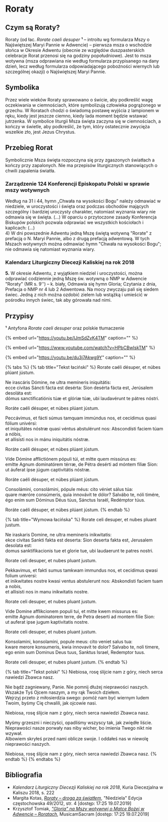 # Roraty

## Czym są Roraty?

Roraty \(od łac. _Rorate caeli desuper_ **¹** – introitu wg formularza Mszy o Najświętszej Maryi Pannie w Adwencie\) – pierwsza msza o wschodzie słońca w Okresie Adwentu \(obecnie ze względów duszpasterskich celebracje Rorat przenosi się na godziny popołudniowe\). Jest to msza wotywna \(msza odprawiana nie według formularza przypisanego na dany dzień, lecz według formularza odpowiadającego pobożności wiernych lub szczególnej okazji\) o Najświętszej Maryi Pannie.

## Symbolika

Przez wiele wieków Roraty sprawowano o świcie, aby podkreślić wagę oczekiwania w ciemnościach, które symbolizują człowieka pogrążonego w grzechu. W Roratach chodzi o świadomą postawę wyjścia z lampionem w ręku, kiedy jest jeszcze ciemno, kiedy lada moment będzie wstawać jutrzenka. W symbolice liturgii Msza święta zaczyna się w ciemnościach, a kończy w świetle, aby podkreślić, że tym, który ostatecznie zwycięża wszelkie zło, jest Jezus Chrystus.

## Przebieg Rorat

Symbolicznie Msza święta rozpoczyna się przy zgaszonych światłach a kończy przy zapalonych. Nie ma przepisów liturgicznych stanowiących o chwili zapalenia światła.

### **Zarządzenie 124 Konferencji Episkopatu Polski w sprawie mszy wotywnych**

Według na 31 i 44, hymn „Chwała na wysokości Bogu" należy odmawiać w niedziele, w uroczystości i święta oraz podczas obchodów mających szczególny i bardziej uroczysty charakter, natomiast wyznania wiary nie odmawia się w święta. \(...\) W oparciu o przytoczone zasady Konferencja Biskupów polskich pozwala odprawiać we wszystkich kościołach i kaplicach: \(...\)  
     4\) W dni powszednie Adwentu jedną Mszę świętą wotywną "Rorate" z prefacją o N. Maryi Pannie, albo z drugą prefacją adwentową. W tych Mszach wotywnych można odmawiać hymn "Chwała na wysokości Bogu"; nie odmawia się natomiast wyznania wiary.

### Kalendarz Liturgiczny Diecezji Kaliskiej na rok 2018

**5.** W okresie Adwentu, z wyjątkiem niedziel i uroczystości, można odprawiać codziennie jedną Mszę św. wotywną o NMP w Adwencie "Roraty" \(MR s. 9''\) – k. biały, Odmawia się hymn Gloria; Czytania z dnia, Prefacja o NMP nr 4 lub 2 Adwentowa. Na mocy zwyczaju pali się siedem świec. Jedną z nich można ozdobić zielem lub wstążką i umieścić w pośrodku innych świec, tak aby górowała nad nimi.

## Przypisy

**¹** Antyfona _Rorate caeli desuper_ oraz polskie tłumaczenie

{% embed url="https://youtu.be/IJmSdZvK4TM" caption="" %}

{% embed url="https://www.youtube.com/watch?v=HPbCBwIskTM" %}

{% embed url="https://youtu.be/du3j7Akwg9Y" caption="" %}

{% tabs %}
{% tab title="Tekst łaciński" %}
Rorate caéli désuper, et núbes plúant jústum.

Ne irascáris Dómine, ne ultra memíneris iniquitátis:  
ecce cívitas Sáncti fácta est desérta: Síon desérta fácta est, Jerúsalem desoláta est:  
dómus sanctificatiónis túæ et glóriæ túæ, ubi laudavérunt te pátres nóstri.

Roráte caéli désuper, et núbes plúant jústum.

Peccávimus, et fácti súmus tamquam immúndus nos, et cecídimus quasi fólium univérsi:  
et iniquitátes nóstræ quasi véntus abstulérunt nos: Abscondísti faciem túam a nóbis,  
et allisísti nos in mánu iniquitátis nóstræ.

Roráte caéli désuper, et núbes plúant jústum.

Víde Dómine afflictiónem pópuli túi, et mítte quem missúrus es:  
emítte Agnum dominatórem térræ, de Pétra desérti ad móntem fíliæ Síon:  
ut áuferat ípse júgum captivitátis nóstræ.

Roráte caéli désuper, et núbes plúant jústum.

Consolámini, consolámini, pópule méus: cito véniet sálus túa:  
quare mæróre consúmeris, quia innovávit te dólor? Salvábo te, nóli timére,  
égo enim sum Dóminus Déus túus, Sánctus Israël, Redémptor túus.

Roráte caéli désuper, et núbes plúant jústum.
{% endtab %}

{% tab title="Wymowa łacińska" %}
Rorate celi desuper, et nubes pluant justum.

Ne iraskaris Domine, ne ultra memineris inikwitatis:  
ekce civitas Sankti fakta est deserta: Sion deserta fakta est, Jerusalem desolata est:  
domus sanktifikacionis tue et glorie tue, ubi laudaerunt te patres nostri.

Rorate celi desuper, et nubes pluant justum.

Pekkavimus, et fakti sumus tamkwam immundus nos, et cecidimus qwasi folium universi:  
et inikwitates nostre kwasi ventus abstulerunt nos: Abskondisti faciem tuam a nobis,  
et allisisti nos in manu inikwitatis nostre.

Rorate celi desuper, et nubes pluant justum.

Vide Domine afflikcionem populi tui, et mitte kwem missurus es:  
emitte Agnum dominatorem terre, de Petra deserti ad montem filie Sion:  
ut auferat ipse jugum kaptivitatis nostre.

Rorate celi desuper, et nubes pluant justum.

Konsolamini, konsolamini, popule meus: cito veniet salus tua:  
kware merore konsumeris, kwia innovavit te dolor? Salvabo te, noli timere,  
ego enim sum Dominus Deus tuus, Sanktus Israel, Redemptor tuus.

Rorate celi desuper, et nubes pluant justum.
{% endtab %}

{% tab title="Tekst polski" %}
Niebiosa, rosę ślijcie nam z góry, niech serca nawiedzi Zbawca nasz.

Nie bądź zagniewany, Panie. Nie pomnij dłużej nieprawości naszych.  
Wszakże Tyś Ojcem naszym, a my rąk Twoich dziełem.  
Wejrzyj przeto z miłosierdzia swego: pomóż nam być wiernym ludem Twoim, byśmy Cię chwalili, jak ojcowie nasi.

Niebiosa, rosę ślijcie nam z góry, niech serca nawiedzi Zbawca nasz.

Myśmy grzeszni i nieczyści, opadliśmy wszyscy tak, jak zwiędłe liście.  
Nieprawości nasze porwały nas niby wicher, bo imienia Twego nikt nie wzywał.  
Albowiem skryłeś przed nami oblicze swoje. I oddałeś nas w niewolę nieprawości naszych.

Niebiosa, rosę ślijcie nam z góry, niech serca nawiedzi Zbawca nasz.
{% endtab %}
{% endtabs %}

## Bibliografia

* _Kalendarz Liturgiczny Diecezji Kaliskiej na rok 2018_, Kuria Diecezjalna w Kaliszu 2018, s. 222
* Margita Kotas, [_Roraty_ – _droga za światłem_](https://www.niedziela.pl/artykul/103221/nd/Roraty---droga-za-swiatlem), "Niedziela" Edycja częstochowska 49/2012, str. 4 \[dostęp: 17:25 19.07.2019\]
* Krzysztof Tomiak, [_"Gloria" na Mszy wotywnej o Matce Bożej w Adwencie_ – _Roratach_](https://musicamsacram.pl/artykuly/pokaz/13-Gloria-na-Mszy-wotywnej-o-Matce-Bozej-w-Adwencie-Roratach), MusicamSacram \[dostęp: 17:25 19.07.2019\]

